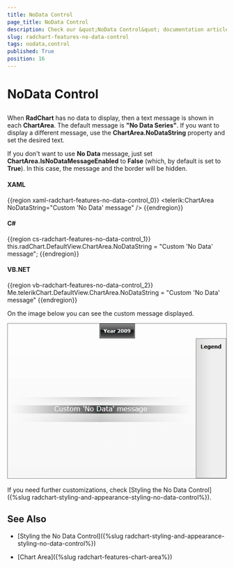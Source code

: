 ```yaml
---
title: NoData Control
page_title: NoData Control
description: Check our &quot;NoData Control&quot; documentation article for the RadChart WPF control.
slug: radchart-features-no-data-control
tags: nodata,control
published: True
position: 16
---
```


# NoData Control



## 

When __RadChart__ has no data to display, then a text message is shown in each __ChartArea__. The default message is __"No Data Series"__. If you want to display a different message, use the __ChartArea.NoDataString__ property and set the desired text.
        

If you don't want to use __No Data__ message, just set __ChartArea.IsNoDataMessageEnabled__ to __False__ (which, by default is set to __True__). In this case, the message and the border will be hidden.

#### __XAML__

{{region xaml-radchart-features-no-data-control_0}}
	<telerik:ChartArea NoDataString="Custom 'No Data' message" />
{{endregion}}



#### __C#__

{{region cs-radchart-features-no-data-control_1}}
	this.radChart.DefaultView.ChartArea.NoDataString = "Custom 'No Data' message";
{{endregion}}



#### __VB.NET__

{{region vb-radchart-features-no-data-control_2}}
	Me.telerikChart.DefaultView.ChartArea.NoDataString = "Custom 'No Data' message"
{{endregion}}



On the image below you can see the custom message displayed.

![](images/RadChart_Features_NoDataControl_01.png)

If you need further customizations, check [Styling the No Data Control]({%slug radchart-styling-and-appearance-styling-no-data-control%}).

## See Also

 * [Styling the No Data Control]({%slug radchart-styling-and-appearance-styling-no-data-control%})

 * [Chart Area]({%slug radchart-features-chart-area%})
